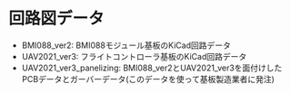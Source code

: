 # 回路図データ
* BMI088_ver2: BMI088モジュール基板のKiCad回路データ
* UAV2021_ver3: フライトコントローラ基板のKiCad回路データ
* UAV2021_ver3_panelizing: BMI088_ver2とUAV2021_ver3を面付けしたPCBデータとガーバーデータ(このデータを使って基板製造業者に発注)
